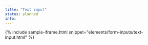 ```yaml
---
title: "Text input"
status: planned
info:
---
```


{% include sample-iframe.html snippet="elements/form-inputs/text-input.html" %}